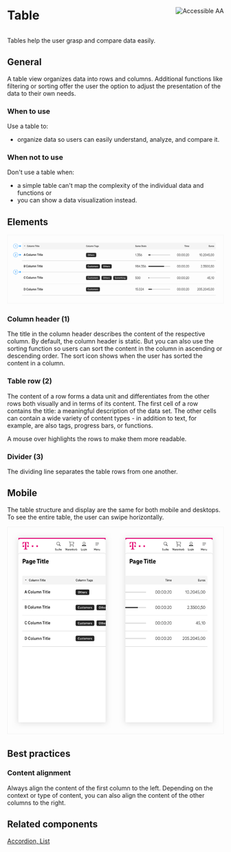 <div style="display: inline-flex; align-items: center; justify-content: space-between; width: 100%;">
    <h1>Table</h1>
    <img src="assets/tag-aa.svg" alt="Accessible AA" />
</div>

Tables help the user grasp and compare data easily.

## General

A table view organizes data into rows and columns. Additional functions like filtering or sorting offer the user the option to adjust the presentation of the data to their own needs.

### When to use

Use a table to:

- organize data so users can easily understand, analyze, and compare it.

### When not to use

Don't use a table when:

- a simple table can't map the complexity of the individual data and functions or
- you can show a data visualization instead.

## Elements

![Image Name](./img/data-table-elements.png)

### Column header (1)

The title in the column header describes the content of the respective column. By default, the column header is static. But you can also use the sorting function so users can sort the content in the column in ascending or descending order.
The sort icon shows when the user has sorted the content in a column.

### Table row (2)

The content of a row forms a data unit and differentiates from the other rows both visually and in terms of its content.
The first cell of a row contains the title: a meaningful description of the data set.
The other cells can contain a wide variety of content types - in addition to text, for example, are also tags, progress bars, or functions.

A mouse over highlights the rows to make them more readable.

### Divider (3)

The dividing line separates the table rows from one another.

## Mobile

The table structure and display are the same for both mobile and desktops. To see the entire table, the user can swipe horizontally.

![Image Name](./img/data-table-mobile.png)

## Best practices

### Content alignment

Always align the content of the first column to the left. Depending on the context or type of content, you can also align the content of the other columns to the right.

## Related components

<a href="?path=/usage/components-accordion--standard">Accordion, </a>
<a href="?path=/usage/components-list--ordered">List</a>
